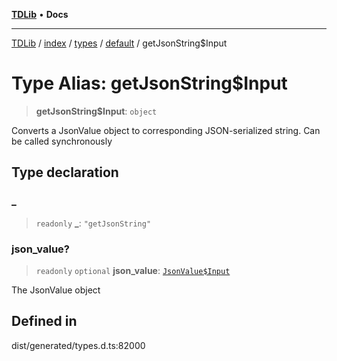 [**TDLib**](../../../../../../README.md) • **Docs**

***

[TDLib](../../../../../../modules.md) / [index](../../../../../README.md) / [types](../../../README.md) / [default](../README.md) / getJsonString$Input

# Type Alias: getJsonString$Input

> **getJsonString$Input**: `object`

Converts a JsonValue object to corresponding JSON-serialized string. Can be called synchronously

## Type declaration

### \_

> `readonly` **\_**: `"getJsonString"`

### json\_value?

> `readonly` `optional` **json\_value**: [`JsonValue$Input`](JsonValue$Input.md)

The JsonValue object

## Defined in

dist/generated/types.d.ts:82000
